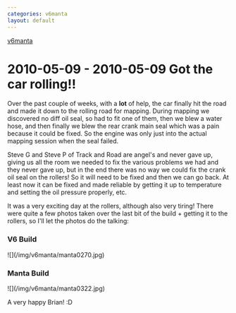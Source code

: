 ```yaml
---
categories: v6manta
layout: default
---
```


[v6manta](/v6manta)

# 2010-05-09 - 2010-05-09 Got the car rolling!!
Over the past couple of weeks, with a <B>lot</B> of help, the car finally hit the road and made it down to the rolling road for mapping. During mapping we discovered no diff oil seal, so had to fit one of them, then we blew a water hose, and then finally we blew the rear crank main seal which was a pain because it could be fixed. So the engine was only just into the actual mapping session when the seal failed. 

Steve G and Steve P of Track and Road are angel's and never gave up, giving us all the room we needed to fix the various problems we had and they never gave up, but in the end there was no way we could fix the crank oil seal on the rollers! So it will need to be fixed and then we can go back. At least now it can be fixed and made reliable by getting it up to temperature and setting the oil pressure properly, etc.

It was a very exciting day at the rollers, although also very tiring! There were quite a few photos taken over the last bit of the build + getting it to the rollers, so I'll let the photos do the talking:

<h3 id='V6 Build'>V6 Build</h3>
 ![](/img/v6manta/manta0270.jpg)  

<h3 id='Manta Build'>Manta Build</h3>
 ![](/img/v6manta/manta0322.jpg) 

A very happy Brian! :D
